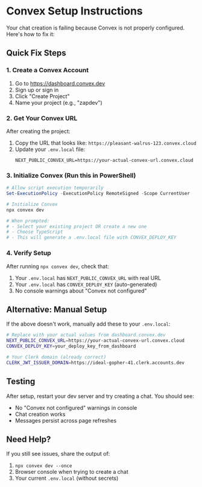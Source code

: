 # Convex Setup Instructions

Your chat creation is failing because Convex is not properly configured. Here's how to fix it:

## Quick Fix Steps

### 1. Create a Convex Account
1. Go to https://dashboard.convex.dev
2. Sign up or sign in
3. Click "Create Project"
4. Name your project (e.g., "zapdev")

### 2. Get Your Convex URL
After creating the project:
1. Copy the URL that looks like: `https://pleasant-walrus-123.convex.cloud`
2. Update your `.env.local` file:
   ```
   NEXT_PUBLIC_CONVEX_URL=https://your-actual-convex-url.convex.cloud
   ```

### 3. Initialize Convex (Run this in PowerShell)
```powershell
# Allow script execution temporarily
Set-ExecutionPolicy -ExecutionPolicy RemoteSigned -Scope CurrentUser

# Initialize Convex
npx convex dev

# When prompted:
# - Select your existing project OR create a new one
# - Choose TypeScript
# - This will generate a .env.local file with CONVEX_DEPLOY_KEY
```

### 4. Verify Setup
After running `npx convex dev`, check that:
1. Your `.env.local` has `NEXT_PUBLIC_CONVEX_URL` with real URL
2. Your `.env.local` has `CONVEX_DEPLOY_KEY` (auto-generated)
3. No console warnings about "Convex not configured"

## Alternative: Manual Setup

If the above doesn't work, manually add these to your `.env.local`:

```bash
# Replace with your actual values from dashboard.convex.dev
NEXT_PUBLIC_CONVEX_URL=https://your-actual-convex-url.convex.cloud
CONVEX_DEPLOY_KEY=your_deploy_key_from_dashboard

# Your Clerk domain (already correct)
CLERK_JWT_ISSUER_DOMAIN=https://ideal-gopher-41.clerk.accounts.dev
```

## Testing

After setup, restart your dev server and try creating a chat. You should see:
- No "Convex not configured" warnings in console
- Chat creation works
- Messages persist across page refreshes

## Need Help?

If you still see issues, share the output of:
1. `npx convex dev --once`
2. Browser console when trying to create a chat
3. Your current `.env.local` (without secrets)
